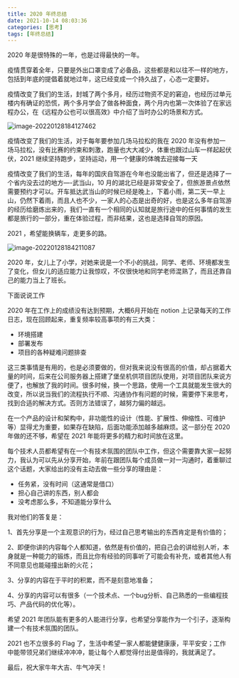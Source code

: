 ```yaml
---
title: 2020 年终总结
date: 2021-10-14 08:03:36
categories: [思考]
tags: [年终总结]
---
```


2020 年是很特殊的一年，也是过得最快的一年。

疫情贯穿着全年，只要是外出口罩变成了必备品，这些都是和以往不一样的地方，包括到年底的提倡着就地过年，这已经变成一个持久战了，心态一定要好。

疫情改变了我们的生活，封城了两个多月，经历过物资不足的窘迫，也经历过单元楼内有确证的恐慌，两个多月学会了做各种面食，两个月内也第一次体验了在家远程办公，在《远程办公也可以很高效》中介绍了当时办公的场景和方式。

<!--more-->

![image-20220128184127462](https://cdn.jsdelivr.net/gh/oec2003/hblog-images/img/202201281841491.png)

疫情改变了我们的生活，对于每年要参加几场马拉松的我在 2020 年没有参加一场马拉松，没有比赛的约束和刺激，跑量也大大减少，体重也跟过山车一样起起伏伏，2021 继续坚持跑步，坚持运动，用一个健康的体魄去迎接每一天

疫情改变了我们的生活，每年的国庆自驾游在今年也没能出省了，但还是选择了一个省内没去过的地方—-武当山，10 月的湖北已经是非常安全了，但旅游景点依然需要预约才可以。开车抵达武当山的时候已经是晚上，下着小雨，第二天一早上山，仍然下着雨，而且人也不少，一家人的心态是出奇的好，也是这么多年自驾游的经历给磨炼出来的，我们一直有一个相同的认知就是旅行途中的任何事情的发生都是旅行的一部分，重在体验过程，而非结果，这也是选择自驾的原因。

2021 ，希望能换辆车，走更多的路。

![image-20220128184211087](https://cdn.jsdelivr.net/gh/oec2003/hblog-images/img/202201281842510.png)

2020 年，女儿上了小学，对她来说是一个不小的挑战，同学、老师、环境都发生了变化，但女儿的适应能力让我惊叹，不仅很快地和同学老师混熟了，而且还靠自己的能力当上了班长。

下面说说工作

2020 年在工作上的成绩没有达到预期，大概6月开始在 notion 上记录每天的工作日志，现在回顾起来，重复频率较高事项的有三大类：

- 环境搭建
- 部署发布
- 项目的各种疑难问题排查

这三类事情是有用的，也是必须要做的，但对我来说没有很高的价值，却占据着大量的时间，后来在公司服务器上搭建了堡垒机供项目团队使用，对项目团队来说方便了，也解放了我的时间。很多时候，换一个思路，使用一个工具就能发生很大的改变，所以说当我们的流程执行不顺、沟通协作有问题的时候，需要停下来思考，找到合适的解决方式。否则方法错误了，越努力偏的越远。

在一个产品的设计和架构中，非功能性的设计（性能、扩展性、伸缩性、可维护等）显得尤为重要，如果存在缺陷，后面功能添加越多越麻烦。这一部分在 2020 年做的还不够，希望在 2021 年能将更多的精力和时间放在这里。

每个技术人员都希望有在一个有技术氛围的团队中工作，但这个需要靠大家一起努力，我认为可以先从分享开始，年前在跟团队每个成员做一对一沟通时，着重聊过这个话题，大家给出的没有主动去做一些分享的理由是：

- 任务紧，没有时间（这通常是借口）
- 担心自己讲的东西，别人都会
- 没考虑那么多，不知道能分享什么

我对他们的答复是：

1、首先分享是一个主观意识的行为，经过自己思考输出的东西肯定是有价值的；

2、即便你讲的内容每个人都知道，依然是有价值的，把自己会的讲给别人听，本身就是一种能力的锻炼，而且比你有经验的同事听了可能会有补充，或者其他人有不同意见也能碰撞出新的火花；

3、分享的内容在于平时的积累，而不是刻意地准备；

4、分享的内容可以有很多（一个技术点、一个bug分析、自己熟悉的一些编程技巧、产品代码的优化等）。

希望 2021 年团队能有更多的人能进行分享，也希望分享能作为一个引子，逐渐构建一个有技术氛围的团队。

2021 也不立很多的 Flag 了，生活中希望一家人都能健健康康，平平安安；工作中能带领兄弟们继续冲冲冲，能让每个人都觉得付出是值得的，我就满足了。

最后，祝大家牛年大吉、牛气冲天！
